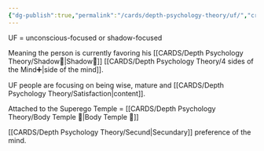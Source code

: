 ```yaml
---
{"dg-publish":true,"permalink":"/cards/depth-psychology-theory/uf/","created":"2023-01-12T14:00:14.796+01:00","updated":"2023-05-10T19:14:10.740+02:00"}
---
```



UF = unconscious-focused or shadow-focused

Meaning the person is currently favoring his [[CARDS/Depth Psychology Theory/Shadow👤\|Shadow👤]] [[CARDS/Depth Psychology Theory/4 sides of the Mind➕\|side of the mind]]. 

UF people are focusing on being wise, mature and [[CARDS/Depth Psychology Theory/Satisfaction\|content]]. 

Attached to the Superego Temple = [[CARDS/Depth Psychology Theory/Body Temple 🌳\|Body Temple 🌳]]

[[CARDS/Depth Psychology Theory/Secund\|Secundary]] preference of the mind. 
